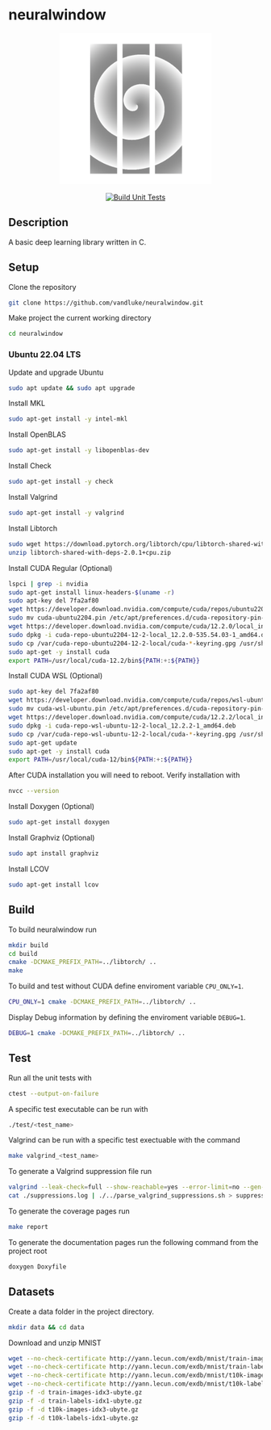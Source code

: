# neuralwindow

<p align="center">
    <img src="extra/logo.png", height=300, width=300>
</p>

<div align="center">
  
  [![Build Unit Tests](https://github.com/vandluke/neuralwindow/actions/workflows/cmake.yml/badge.svg)](https://github.com/vandluke/neuralwindow/actions/workflows/cmake.yml)
  
</div>

## Description

A basic deep learning library written in C.

## Setup

Clone the repository

```bash
git clone https://github.com/vandluke/neuralwindow.git
```

Make project the current working directory

```bash
cd neuralwindow 
```

### Ubuntu 22.04 LTS

Update and upgrade Ubuntu

```bash
sudo apt update && sudo apt upgrade
```

Install MKL

```bash
sudo apt-get install -y intel-mkl
```

Install OpenBLAS

```bash
sudo apt-get install -y libopenblas-dev
```

Install Check

```bash
sudo apt-get install -y check
```

Install Valgrind

```bash
sudo apt-get install -y valgrind
```

Install Libtorch

```bash
sudo wget https://download.pytorch.org/libtorch/cpu/libtorch-shared-with-deps-2.0.1%2Bcpu.zip
unzip libtorch-shared-with-deps-2.0.1+cpu.zip
```

Install CUDA Regular (Optional)

```bash
lspci | grep -i nvidia  
sudo apt-get install linux-headers-$(uname -r)  
sudo apt-key del 7fa2af80
wget https://developer.download.nvidia.com/compute/cuda/repos/ubuntu2204/x86_64/cuda-ubuntu2204.pin
sudo mv cuda-ubuntu2204.pin /etc/apt/preferences.d/cuda-repository-pin-600
wget https://developer.download.nvidia.com/compute/cuda/12.2.0/local_installers/cuda-repo-ubuntu2204-12-2-local_12.2.0-535.54.03-1_amd64.deb
sudo dpkg -i cuda-repo-ubuntu2204-12-2-local_12.2.0-535.54.03-1_amd64.deb
sudo cp /var/cuda-repo-ubuntu2204-12-2-local/cuda-*-keyring.gpg /usr/share/keyrings/
sudo apt-get -y install cuda
export PATH=/usr/local/cuda-12.2/bin${PATH:+:${PATH}}
```

Install CUDA WSL (Optional)

```bash
sudo apt-key del 7fa2af80
wget https://developer.download.nvidia.com/compute/cuda/repos/wsl-ubuntu/x86_64/cuda-wsl-ubuntu.pin
sudo mv cuda-wsl-ubuntu.pin /etc/apt/preferences.d/cuda-repository-pin-600
wget https://developer.download.nvidia.com/compute/cuda/12.2.2/local_installers/cuda-repo-wsl-ubuntu-12-2-local_12.2.2-1_amd64.deb
sudo dpkg -i cuda-repo-wsl-ubuntu-12-2-local_12.2.2-1_amd64.deb
sudo cp /var/cuda-repo-wsl-ubuntu-12-2-local/cuda-*-keyring.gpg /usr/share/keyrings/
sudo apt-get update
sudo apt-get -y install cuda
export PATH=/usr/local/cuda-12/bin${PATH:+:${PATH}}
```

After CUDA installation you will need to reboot. Verify installation with

```bash
nvcc --version
```

Install Doxygen (Optional)

```bash
sudo apt-get install doxygen
```

Install Graphviz (Optional)

```bash
sudo apt install graphviz
```

Install LCOV

```bash
sudo apt-get install lcov
```

## Build

To build neuralwindow run

```bash
mkdir build
cd build
cmake -DCMAKE_PREFIX_PATH=../libtorch/ ..
make
```

To build and test without CUDA define enviroment variable `CPU_ONLY=1`.

```bash
CPU_ONLY=1 cmake -DCMAKE_PREFIX_PATH=../libtorch/ ..
```

Display Debug information by defining the enviroment variable `DEBUG=1`.

```bash
DEBUG=1 cmake -DCMAKE_PREFIX_PATH=../libtorch/ ..
```

## Test

Run all the unit tests with

```bash
ctest --output-on-failure
```

A specific test executable can be run with

```bash
./test/<test_name>
```

Valgrind can be run with a specific test exectuable with the command

```bash
make valgrind_<test_name>
```

To generate a Valgrind suppression file run

```bash
valgrind --leak-check=full --show-reachable=yes --error-limit=no --gen-suppressions=all --log-file=suppressions.log ./test/<test_name>
cat ./suppressions.log | ./../parse_valgrind_suppressions.sh > suppressions.supp
```

To generate the coverage pages run

```bash
make report
```

To generate the documentation pages run the following command from the project root

```bash
doxygen Doxyfile
```

## Datasets

Create a data folder in the project directory.

```bash
mkdir data && cd data
```

Download and unzip MNIST

```bash
wget --no-check-certificate http://yann.lecun.com/exdb/mnist/train-images-idx3-ubyte.gz
wget --no-check-certificate http://yann.lecun.com/exdb/mnist/train-labels-idx1-ubyte.gz
wget --no-check-certificate http://yann.lecun.com/exdb/mnist/t10k-images-idx3-ubyte.gz
wget --no-check-certificate http://yann.lecun.com/exdb/mnist/t10k-labels-idx1-ubyte.g
gzip -f -d train-images-idx3-ubyte.gz
gzip -f -d train-labels-idx1-ubyte.gz
gzip -f -d t10k-images-idx3-ubyte.gz
gzip -f -d t10k-labels-idx1-ubyte.gz
```
